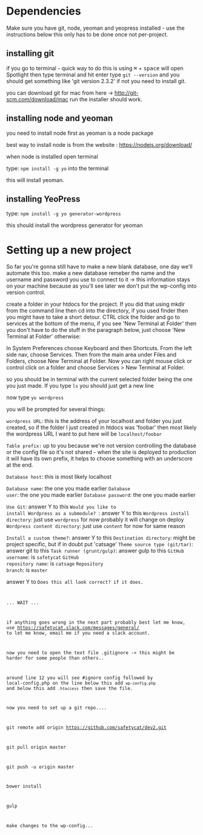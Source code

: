 # Dependencies
Make sure you have git, node, yeoman and yeopress installed - use the instructions below this only has to be done once not per-project.

## installing git
if you go to terminal - quick way to do this is using <kbd>⌘</kbd> + <kbd>space</kbd> will open Spotlight then type terminal and hit enter type <code>git --version</code> and you should get something like 'git version 2.3.2' if not you need to install git.

you can download git for mac from here -> http://git-scm.com/download/mac run the installer should work. 

## installing node and yeoman
you need to install node first as yeoman is a node package

best way to install node is from the website : https://nodejs.org/download/

when node is installed open terminal

type: 
    <code>npm install -g yo</code>
into the terminal

this will install yeoman.

## installing YeoPress
type:
    <code>npm install -g yo generator-wordpress</code>
    
this should install the wordpress generator for yeoman

# Setting up a new project

So far you're gonna still have to make a new blank database, one day we'll automate this too. make a new database remeber the name and the username and password you use to connect to it -> this information stays on your machine because as you'll see later we don't put the wp-config into version control.

create a folder in your htdocs for the project. If you did that using mkdir from the command line then cd into the directory, if you used finder then you might have to take a short detour. CTRL click the folder and go to services at the bottom of the menu, if you see 'New Terminal at Folder' then you don't have to do the stuff in the paragraph below, just choose 'New Terminal at Folder' otherwise:

In System Preferences choose Keyboard and then Shortcuts. From the left side nav, choose Services. Then from the main area under Files and Folders, choose New Terminal at Folder. Now you can right mouse click or control click on a folder and choose Services > New Terminal at Folder. 

so you should be in terminal with the current selected folder being the one you just made. If you type <code>ls</code> you should just get a new line

now type <code>yo wordpress</code>

you will be prompted for several things:

<code>wordpress URL</code>: this is the address of your localhost and folder you just created, so if the folder I just created in htdocs was 'foobar' then most likely the wordpress URL I want to put here will be <code>localhost/foobar</code>

<code>Table prefix:</code> up to you because we're not version controlling the database or the config file so it's not shared - when the site is deployed to production it will have its own prefix, it helps to choose something with an underscore at the end.

<code>Database host</code>: this is most likely localhost

<code>Database name</code>: the one you made earlier
<code>Database user</code>: the one you made earlier
<code>Database password</code>: the one you made earlier

<code>Use Git</code>: answer Y to this
<code>Would you like to install Wordpress as a submodule? </code>: answer Y to this
<code>Wordpress install directory</code>: just use <code>wordpress</code> for now probably it will change on deploy
<code>Wordpress content directory</code>: just use <code>content</code> for now for same reason

<code>Install a custom theme?</code>: answer Y to this
<code>Destination directory</code>: might be project specific, but if in doubt put 'catsage'
<code>Theme source type (git/tar)</code>: answer git to this
<code>Task runner (grunt/gulp)</code>: answer gulp to this
<code>GitHub username</code>: is <code>safetycat</code>
<code>GitHub repository name</code>: is <code>catsage</code>
<code>Repository branch</code>: is <code>master</code>

answer Y to <code>Does this all look correct? if it does.

... WAIT ...

if anything goes wrong in the next part probably best let me know, use https://safetycat.slack.com/messages/general/ to let me know, email me if you need a slack account.

now you need to open the text file .gitignore -> this might be harder for some people than others.. 

around line 12 you will see #ignore config followed by local-config.php on the line below this add <code>wp-config.php</code> and below this add <code>.htaccess</code> then save the file.

now you need to set up a git repo....

git remote add origin https://github.com/safetycat/dev2.git

git pull origin master

git push -u origin master

bower install

gulp

make changes to the wp-config...
